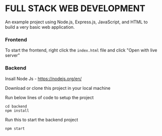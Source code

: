 # FULL STACK WEB DEVELOPMENT

An example project using Node.js, Express.js, JavaScript, and HTML to build a very basic web application.

### Frontend

To start the frontend, right click the `index.html` file and click "Open with live server"

### Backend

Insall Node Js - https://nodejs.org/en/

Download or clone this project in your local machine

Run below lines of code to setup the project

```
cd backend
npm install
```

Run this to start the backend project

```
npm start
```
